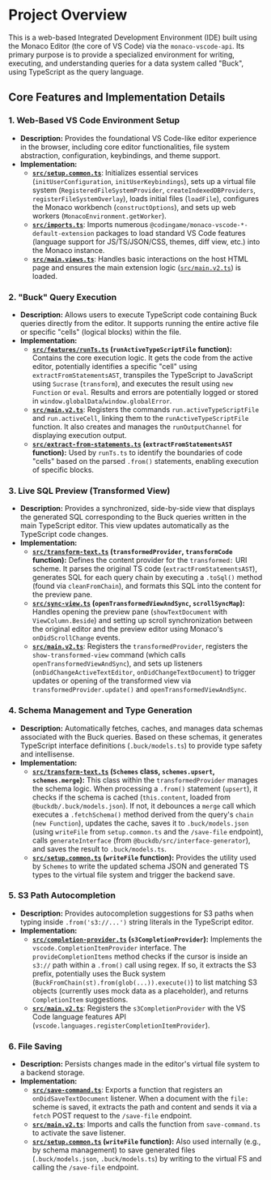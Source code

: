 # Project Overview

This is a web-based Integrated Development Environment (IDE) built using the Monaco Editor (the core of VS Code) via the `monaco-vscode-api`. Its primary purpose is to provide a specialized environment for writing, executing, and understanding queries for a data system called "Buck", using TypeScript as the query language.

## Core Features and Implementation Details

### 1. Web-Based VS Code Environment Setup

- **Description:** Provides the foundational VS Code-like editor experience in the browser, including core editor functionalities, file system abstraction, configuration, keybindings, and theme support.
- **Implementation:**
  - **[`src/setup.common.ts`](./src/setup.common.ts)**: Initializes essential services (`initUserConfiguration`, `initUserKeybindings`), sets up a virtual file system (`RegisteredFileSystemProvider`, `createIndexedDBProviders`, `registerFileSystemOverlay`), loads initial files (`loadFile`), configures the Monaco workbench (`constructOptions`), and sets up web workers (`MonacoEnvironment.getWorker`).
  - **[`src/imports.ts`](./src/imports.ts)**: Imports numerous `@codingame/monaco-vscode-*-default-extension` packages to load standard VS Code features (language support for JS/TS/JSON/CSS, themes, diff view, etc.) into the Monaco instance.
  - **[`src/main.views.ts`](./src/main.views.ts)**: Handles basic interactions on the host HTML page and ensures the main extension logic ([`src/main.v2.ts`](./src/main.v2.ts)) is loaded.

### 2. "Buck" Query Execution

- **Description:** Allows users to execute TypeScript code containing Buck queries directly from the editor. It supports running the entire active file or specific "cells" (logical blocks) within the file.
- **Implementation:**
  - **[`src/features/runTs.ts`](./src/features/runTs.ts) (`runActiveTypeScriptFile` function):** Contains the core execution logic. It gets the code from the active editor, potentially identifies a specific "cell" using `extractFromStatementsAST`, transpiles the TypeScript to JavaScript using `Sucrase` (`transform`), and executes the result using `new Function` or `eval`. Results and errors are potentially logged or stored in `window.globalData`/`window.globalError`.
  - **[`src/main.v2.ts`](./src/main.v2.ts)**: Registers the commands `run.activeTypeScriptFile` and `run.activeCell`, linking them to the `runActiveTypeScriptFile` function. It also creates and manages the `runOutputChannel` for displaying execution output.
  - **[`src/extract-from-statements.ts`](./src/extract-from-statements.ts) (`extractFromStatementsAST` function):** Used by `runTs.ts` to identify the boundaries of code "cells" based on the parsed `.from()` statements, enabling execution of specific blocks.

### 3. Live SQL Preview (Transformed View)

- **Description:** Provides a synchronized, side-by-side view that displays the generated SQL corresponding to the Buck queries written in the main TypeScript editor. This view updates automatically as the TypeScript code changes.
- **Implementation:**
  - **[`src/transform-text.ts`](./src/transform-text.ts) (`transformedProvider`, `transformCode` function):** Defines the content provider for the `transformed:` URI scheme. It parses the original TS code (`extractFromStatementsAST`), generates SQL for each query chain by executing a `.toSql()` method (found via `cleanFromChain`), and formats this SQL into the content for the preview pane.
  - **[`src/sync-view.ts`](./src/sync-view.ts) (`openTransformedViewAndSync`, `scrollSyncMap`):** Handles opening the preview pane (`showTextDocument` with `ViewColumn.Beside`) and setting up scroll synchronization between the original editor and the preview editor using Monaco's `onDidScrollChange` events.
  - **[`src/main.v2.ts`](./src/main.v2.ts)**: Registers the `transformedProvider`, registers the `show-transformed-view` command (which calls `openTransformedViewAndSync`), and sets up listeners (`onDidChangeActiveTextEditor`, `onDidChangeTextDocument`) to trigger updates or opening of the transformed view via `transformedProvider.update()` and `openTransformedViewAndSync`.

### 4. Schema Management and Type Generation

- **Description:** Automatically fetches, caches, and manages data schemas associated with the Buck queries. Based on these schemas, it generates TypeScript interface definitions (`.buck/models.ts`) to provide type safety and intellisense.
- **Implementation:**
  - **[`src/transform-text.ts`](./src/transform-text.ts) (`Schemes` class, `schemes.upsert`, `schemes.merge`):** This class within the `transformedProvider` manages the schema logic. When processing a `.from()` statement (`upsert`), it checks if the schema is cached (`this.content`, loaded from `@buckdb/.buck/models.json`). If not, it debounces a `merge` call which executes a `.fetchSchema()` method derived from the query's `chain` (`new Function`), updates the cache, saves it to `.buck/models.json` (using `writeFile` from `setup.common.ts` and the `/save-file` endpoint), calls `generateInterface` (from `@buckdb/src/interface-generator`), and saves the result to `.buck/models.ts`.
  - **[`src/setup.common.ts`](./src/setup.common.ts) (`writeFile` function):** Provides the utility used by `Schemes` to write the updated schema JSON and generated TS types to the virtual file system and trigger the backend save.

### 5. S3 Path Autocompletion

- **Description:** Provides autocompletion suggestions for S3 paths when typing inside `.from('s3://...')` string literals in the TypeScript editor.
- **Implementation:**
  - **[`src/completion-provider.ts`](./src/completion-provider.ts) (`s3CompletionProvider`):** Implements the `vscode.CompletionItemProvider` interface. The `provideCompletionItems` method checks if the cursor is inside an `s3://` path within a `.from()` call using regex. If so, it extracts the S3 prefix, potentially uses the Buck system (`BuckFromChain(st).from(glob(...)).execute()`) to list matching S3 objects (currently uses mock data as a placeholder), and returns `CompletionItem` suggestions.
  - **[`src/main.v2.ts`](./src/main.v2.ts)**: Registers the `s3CompletionProvider` with the VS Code language features API (`vscode.languages.registerCompletionItemProvider`).

### 6. File Saving

- **Description:** Persists changes made in the editor's virtual file system to a backend storage.
- **Implementation:**
  - **[`src/save-command.ts`](./src/save-command.ts)**: Exports a function that registers an `onDidSaveTextDocument` listener. When a document with the `file:` scheme is saved, it extracts the path and content and sends it via a `fetch` POST request to the `/save-file` endpoint.
  - **[`src/main.v2.ts`](./src/main.v2.ts)**: Imports and calls the function from `save-command.ts` to activate the save listener.
  - **[`src/setup.common.ts`](./src/setup.common.ts) (`writeFile` function):** Also used internally (e.g., by schema management) to save generated files (`.buck/models.json`, `.buck/models.ts`) by writing to the virtual FS and calling the `/save-file` endpoint.
